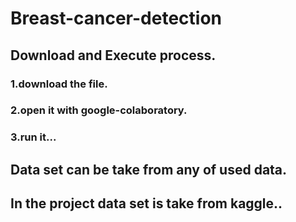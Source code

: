 # Breast-cancer-detection

## Download and Execute process.

### 1.download the file.
### 2.open it with google-colaboratory.
### 3.run it...


## Data set can be take from any of used data.
## In the project data set is take from kaggle..
